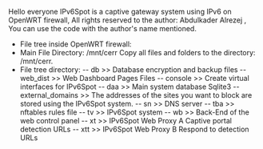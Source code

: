 Hello everyone 
IPv6Spot is a captive gateway system using IPv6 on OpenWRT firewall, All rights reserved to the author: Abdulkader Alrezej , You can use the code with the author's name mentioned.
- File tree inside OpenWRT firewall:
- Main File Directory: /mnt/cerr Copy all files and folders to the directory: /mnt/cerr.
- File tree directory:
  -- db  >> Database encryption and backup files
  -- web_dist >> Web Dashboard Pages Files
  -- console >> Create virtual interfaces for IPv6Spot
  -- daa >> Main system database Sqlite3
  -- external_domains >> The addresses of the sites you want to block are stored using the IPv6Spot system.
  -- sn >> DNS server
  -- tba >> nftables rules file
  -- tv >> IPv6Spot system
  -- wb >> Back-End of the web control panel
  -- xt >> IPv6Spot Web Proxy  A Captive portal detection URLs 
  -- xtt >> IPv6Spot Web Proxy  B Respond to detection URLs 
  
